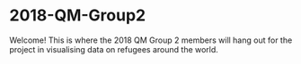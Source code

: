 # 2018-QM-Group2

Welcome! This is where the 2018 QM Group 2 members will hang out for the project in visualising data on refugees around the world.
